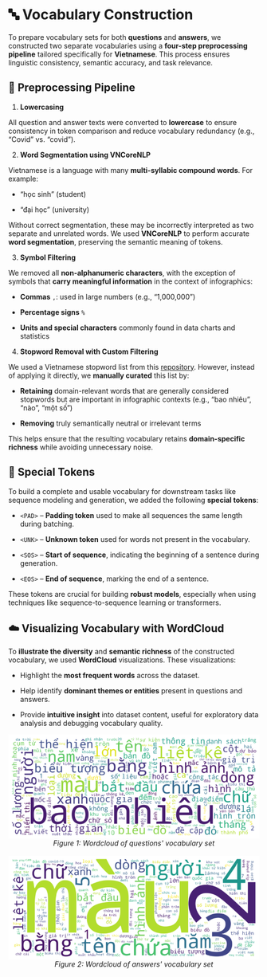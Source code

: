 # 🔤 Vocabulary Construction

To prepare vocabulary sets for both **questions** and **answers**, we constructed two separate vocabularies using a **four-step preprocessing pipeline** tailored specifically for **Vietnamese**. This process ensures linguistic consistency, semantic accuracy, and task relevance.

## 🧹 Preprocessing Pipeline

1. **Lowercasing**

All question and answer texts were converted to **lowercase** to ensure consistency in token comparison and reduce vocabulary redundancy (e.g., “Covid” vs. “covid”).

2. **Word Segmentation using VNCoreNLP**

Vietnamese is a language with many **multi-syllabic compound words**. For example:

+ “học sinh” (student)

+ “đại học” (university)

Without correct segmentation, these may be incorrectly interpreted as two separate and unrelated words. We used **VNCoreNLP**  to perform accurate **word segmentation**, preserving the semantic meaning of tokens.

3. **Symbol Filtering**

We removed all **non-alphanumeric characters**, with the exception of symbols that **carry meaningful information** in the context of infographics:

- **Commas** `,`: used in large numbers (e.g., “1,000,000”)

- **Percentage signs** `%`

- **Units and special characters** commonly found in data charts and statistics

4. **Stopword Removal with Custom Filtering**

We used a Vietnamese stopword list from this [repository](https://github.com/stopwords/vietnamese-stopwords). However, instead of applying it directly, we **manually curated** this list by:

- **Retaining** domain-relevant words that are generally considered stopwords but are important in infographic contexts (e.g., “bao nhiêu”, “nào”, “một số”)

- **Removing** truly semantically neutral or irrelevant terms

This helps ensure that the resulting vocabulary retains **domain-specific richness** while avoiding unnecessary noise.

## 🔖 Special Tokens

To build a complete and usable vocabulary for downstream tasks like sequence modeling and generation, we added the following **special tokens**:

+ `<PAD>` – **Padding token** used to make all sequences the same length during batching.

+ `<UNK>` – **Unknown token** used for words not present in the vocabulary.

+ `<SOS>` – **Start of sequence**, indicating the beginning of a sentence during generation.

+ `<EOS>` – **End of sequence**, marking the end of a sentence.

These tokens are crucial for building **robust models**, especially when using techniques like sequence-to-sequence learning or transformers.

## ☁️ Visualizing Vocabulary with WordCloud

To **illustrate the diversity** and **semantic richness** of the constructed vocabulary, we used **WordCloud** visualizations. These visualizations:

- Highlight the **most frequent words** across the dataset.

- Help identify **dominant themes or entities** present in questions and answers.

- Provide **intuitive insight** into dataset content, useful for exploratory data analysis and debugging vocabulary quality.

<div align="center" style="text-align: center;">
    <img src="../../../assets/Vocab/vocab_ques.png" alt="Question Vocab" style="display: block; margin: auto;" width="800">
    <div style="font-style: italic;">Figure 1: Wordcloud of questions' vocabulary set</div>
</div>

<br>

<div align="center" style="text-align: center;">
    <img src="../../../assets/Vocab/vocab_ans.png" alt="Answer Vocab" style="display: block; margin: auto;" width="800">
    <div style="font-style: italic;">Figure 2: Wordcloud of answers' vocabulary set</div>
</div>
